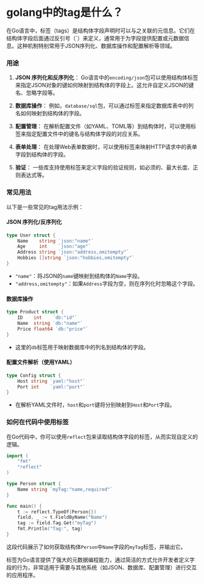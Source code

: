 # golang中的tag是什么？



在Go语言中，标签（tags）是结构体字段声明时可以与之关联的元信息。它们在结构体字段后面通过反引号（`）来定义，通常用于为字段提供配置或元数据信息。这种机制特别常用于JSON序列化、数据库操作和配置解析等领域。

### 用途
1. **JSON 序列化和反序列化**：
   Go语言中的`encoding/json`包可以使用结构体标签来指定JSON对象的键如何映射到结构体的字段上。这允许自定义JSON的键名、忽略字段等。

2. **数据库操作**：
   例如，`database/sql`包，可以通过标签来指定数据库表中的列名如何映射到结构体的字段。

3. **配置管理**：
   在解析配置文件（如YAML、TOML等）到结构体时，可以使用标签来指定配置文件中的键名与结构体字段的对应关系。

4. **表单处理**：
   在处理Web表单数据时，可以使用标签来映射HTTP请求中的表单字段到结构体的字段。

5. **验证**：
   一些库支持使用标签来定义字段的验证规则，如必须的、最大长度、正则表达式等。

### 常见用法
以下是一些常见的tag用法示例：

#### JSON 序列化/反序列化
```go
type User struct {
    Name    string `json:"name"`
    Age     int    `json:"age"`
    Address string `json:"address,omitempty"`
    Hobbies []string `json:"hobbies,omitempty"`
}
```
- `"name"`：将JSON的`name`键映射到结构体的`Name`字段。
- `"address,omitempty"`：如果`Address`字段为空，则在序列化时忽略这个字段。

#### 数据库操作
```go
type Product struct {
    ID    int    `db:"id"`
    Name  string `db:"name"`
    Price float64 `db:"price"`
}
```
- 这里的`db`标签用于映射数据库中的列名到结构体的字段。

#### 配置文件解析（使用YAML）
```go
type Config struct {
    Host string `yaml:"host"`
    Port int    `yaml:"port"`
}
```
- 在解析YAML文件时，`host`和`port`键将分别映射到`Host`和`Port`字段。

### 如何在代码中使用标签
在Go代码中，你可以使用`reflect`包来读取结构体字段的标签，从而实现自定义的逻辑。

```go
import (
    "fmt"
    "reflect"
)

type Person struct {
    Name string `myTag:"name,required"`
}

func main() {
    t := reflect.TypeOf(Person{})
    field, _ := t.FieldByName("Name")
    tag := field.Tag.Get("myTag")
    fmt.Println("Tag:", tag)
}
```

这段代码展示了如何获取结构体`Person`中`Name`字段的`myTag`标签，并输出它。

标签为Go语言提供了强大的元数据编程能力，通过简洁的方式允许开发者定义字段的行为，非常适用于需要与其他系统（如JSON、数据库、配置管理）进行交互的应用程序。